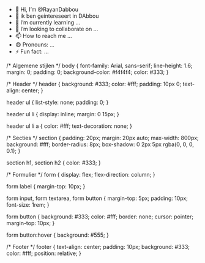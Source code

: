 - 👋 Hi, I’m @RayanDabbou
- 👀 ik ben geintereseert in DAbbou
- 🌱 I’m currently learning ...
- 💞️ I’m looking to collaborate on ...
- 📫 How to reach me ...
- 😄 Pronouns: ...
- ⚡ Fun fact: ...

<!---
RayanDabbou/RayanDabbou is a ✨ special ✨ repository because its `README.md` (this file) appears on your GitHub profile.
You can click the Preview link to take a look at your changes.
--->
/* Algemene stijlen */
body {
    font-family: Arial, sans-serif;
    line-height: 1.6;
    margin: 0;
    padding: 0;
    background-color: #f4f4f4;
    color: #333;
}

/* Header */
header {
    background: #333;
    color: #fff;
    padding: 10px 0;
    text-align: center;
}

header ul {
    list-style: none;
    padding: 0;
}

header ul li {
    display: inline;
    margin: 0 15px;
}

header ul li a {
    color: #fff;
    text-decoration: none;
}

/* Secties */
section {
    padding: 20px;
    margin: 20px auto;
    max-width: 800px;
    background: #fff;
    border-radius: 8px;
    box-shadow: 0 2px 5px rgba(0, 0, 0, 0.1);
}

section h1, section h2 {
    color: #333;
}

/* Formulier */
form {
    display: flex;
    flex-direction: column;
}

form label {
    margin-top: 10px;
}

form input, form textarea, form button {
    margin-top: 5px;
    padding: 10px;
    font-size: 1rem;
}

form button {
    background: #333;
    color: #fff;
    border: none;
    cursor: pointer;
    margin-top: 10px;
}

form button:hover {
    background: #555;
}

/* Footer */
footer {
    text-align: center;
    padding: 10px;
    background: #333;
    color: #fff;
    position: relative;
}
